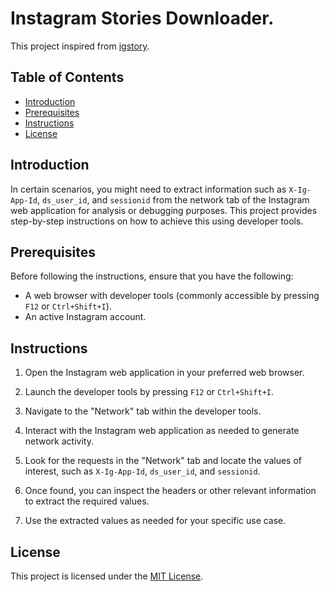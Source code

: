 # Instagram Stories Downloader.

This project inspired from [igstory](https://github.com/Bintang73/igstory).

## Table of Contents
- [Introduction](#introduction)
- [Prerequisites](#prerequisites)
- [Instructions](#instructions)
- [License](#license)

## Introduction

In certain scenarios, you might need to extract information such as `X-Ig-App-Id`, `ds_user_id`, and `sessionid` from the network tab of the Instagram web application for analysis or debugging purposes. This project provides step-by-step instructions on how to achieve this using developer tools.

## Prerequisites

Before following the instructions, ensure that you have the following:

- A web browser with developer tools (commonly accessible by pressing `F12` or `Ctrl+Shift+I`).
- An active Instagram account.

## Instructions

1. Open the Instagram web application in your preferred web browser.

2. Launch the developer tools by pressing `F12` or `Ctrl+Shift+I`.

3. Navigate to the "Network" tab within the developer tools.

4. Interact with the Instagram web application as needed to generate network activity.

5. Look for the requests in the "Network" tab and locate the values of interest, such as `X-Ig-App-Id`, `ds_user_id`, and `sessionid`.

6. Once found, you can inspect the headers or other relevant information to extract the required values.

7. Use the extracted values as needed for your specific use case.


## License

This project is licensed under the [MIT License](LICENSE).
